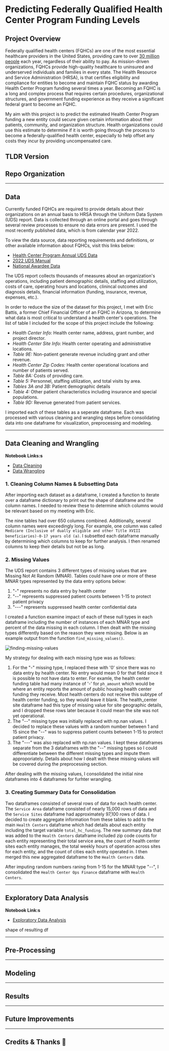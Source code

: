 # Predicting Federally Qualified Health Center Program Funding Levels

## Project Overview
Federally qualified health centers (FQHCs) are one of the most essential healthcare providers in the United States, providing care to over [30 million people](https://bphc.hrsa.gov/about-health-center-program/impact-health-center-program) each year, regardless of their ability to pay. As mission-driven organizations, FQHCs provide high-quality healthcare to uninsured and underserved individuals and families in every state. The Health Resource and Service Administration (HRSA), is that certifies eligibility and compliance for entities to become and maintain FQHC status by awarding Health Center Program funding several times a year. Becoming an FQHC is a long and complex process that requires certain procedures, organizational structures, and government funding experience as they receive a significant federal grant to become an FQHC. 

My aim with this project is to predict the estimated Health Center Program funding a new entity could secure given certain information about their patients, community, and organization structure. Health organizations could use this estimate to determine if it is worth going through the process to become a federally-qualified health center, especially to help offset any costs they incur by providing uncompensated care. 

## TLDR Version


## Repo Organization


---
## Data
Currently funded FQHCs are required to provide details about their organizations on an annual basis to HRSA through the Uniform Data System (UDS) report. Data is collected through an online portal and goes through several review processes to ensure no data errors are present. I used the most recently published data, which is from calendar year 2022. 

To view the data source, data reporting requirements and definitions, or other available information about FQHCs, visit this links below:

* [Health Center Program Annual UDS Data](https://www.hrsa.gov/foia/electronic-reading)
* [2022 UDS Manual](https://bphc.hrsa.gov/sites/default/files/bphc/data-reporting/2022-uds-manual.pdf)
* [National Awardee Data](https://data.hrsa.gov/tools/data-reporting/program-data/national)

The UDS report collects thousands of measures about an organization's operations, including patient demographic details, staffing and utilization, costs of care, operating hours and locations, clinincal outcomes and diagnosis details, financial information (funding, insurance, revenue, expenses, etc.).

In order to reduce the size of the dataset for this project, I met with Eric Battis, a former Chief Financial Officer of an FQHC in Arizona, to determine what data is most critical to understand a health center's operations. The list of table I included for the scope of this project include the following:
* *Health Center Info:* Health center name, address, grant number, and project director.
* *Health Center Site Info:* Health center operating and administrative locations.
* *Table 9E:* Non-patient generate revenue including grant and other revenue.
* *Health Center Zip Codes:* Health center operational locations and number of patients served.
* *Table 8A:* Costs of providing care. 
* *Table 5:* Personnel, staffing utilization, and total visits by area.
* *Tables 3A and 3B:* Patient demographic details
* *Table 4:* Other patient characteristics including insurance and special populations.
* *Table 9D:* Revenue generated from patient services.

I imported each of these tables as a seperate dataframe. Each was processed with various cleaning and wrangling steps before consolidating data into one dataframe for visualization, preprocessing and modeling. 

---
## Data Cleaning and Wrangling
**Notebook Links:s**
* [Data Cleaning](https://github.com/dezertdweller/capstone-project-fqhc-model/blob/main/notebooks/importing-data.ipynb)
* [Data Wrangling](https://github.com/dezertdweller/capstone-project-fqhc-model/blob/main/notebooks/data-wrangling.ipynb)

### 1. Cleaning Column Names & Subsetting Data
After importing each dataset as a dataframe, I created a function to iterate over a dataframe dictionary to print out the shape of dataframe and the column names. I needed to review these to determine which columns would be relevant based on my meeting with Eric. 

The nine tables had over 650 columns combined. Additionally, several column names were exceedingly long. For example, one column was called `Medicare (Inclusive of dually eligible and other Title XVIII beneficiaries)-0-17 years old (a)`. I subsetted each dataframe manually by determining which columns to keep for further analysis. I then renamed columns to keep their details but not be as long. 

### 2. Missing Values
The UDS report contains 3 different types of missing values that are Missing Not At Random (MNAR). Tables could have one or more of these MNAR types represented by the data entry options below:
1. "-" represents no data entry by health center
2. "--" represents suppressed patient counts between 1-15 to protect patient privacy
3. "---" represents suppressed health center confidential data

I created a function examine impact of each of these null types in each dataframe including the number of instances of each MNAR type and percent of the data missing in each column. I then dealt with the missing types differently based on the reason they were missing. Below is an example output from the function `find_missing_values()`.

![finding-missing-values](https://github.com/user-attachments/assets/a4b2b66e-fe0c-4419-8a18-61fc4a3e1007)

My strategy for dealing with each missing type was as follows:
1. For the "-" missing type, I replaced these with '0' since there was no data entry by health center. No entry would mean 0 for that field since it is possible to not have data to enter. For examle, the health center funding table had many instance of '-' for `ph_amount` which would be where an entity reports the amount of public housing health center funding they receive. Most health centers do not receive this subtype of health center funding, so they would leave it blank. The health_center site dataframe had this type of missing value for site geographic details, and I dropped these rows later because it could mean the site was not yet operational.
2. The "--" missing type was initially replaced with np.nan values. I decided to replace these values with a random number between 1 and 15 since the "--" was to suppress patient counts between 1-15 to protect patient privacy.
3. The "---" was also replaced with np.nan values. I kept these dataframes separate from the 3 dataframes with the "--" missing types so I could differentiate between the different missing types and impute them approporiately. Details about how I dealt with these missing values will be covered during the preprocessing section.

After dealing with the missing values, I consolidated the initial nine dataframes into 4 dataframes for furhter wrangling.

### 3. Creating Summary Data for Consolidation
Two dataframes consisted of several rows of data for each health center. The `Service Area` dataframe consisted of nearly 15,000 rows of data and the `Service Sites` dataframe had approximately 97,100 rows of data. I decided to create aggregate information from these tables to add to the main `Health Centers` dataframe which had details about each entity including the target variable `total_hc_funding`. The new summary data that was added to the `Health Centers` dataframe included zip code counts for each entity representing their total service area, the count of health center sites each entity manages, the total weekly hours of operation across sites for each entity, and the count of cities each entity operated in. I then merged this new aggregated dataframe to the `Health Centers` data.

After imputing random numbers raning from 1-15 for the MNAR type "--", I consolidated the `Health Center Ops Finance` dataframe with `Health Centers`. 

---
## Exploratory Data Analysis
**Notebook Link:s**
* [Exploratory Data Analysis](https://github.com/dezertdweller/capstone-project-fqhc-model/blob/main/notebooks/eda-visualization.ipynb)

shape of resulting df



---
## Pre-Processing


---
## Modeling


---
## Results


---
## Future Improvements


---
## Credits & Thanks 🤗


